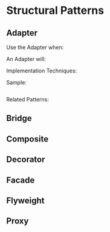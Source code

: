 # Structural Patterns

## Adapter

Use the Adapter when:

An Adapter will:

Implementation Techniques:

Sample:

```java
```

Related Patterns:

## Bridge

## Composite

## Decorator

## Facade

## Flyweight

## Proxy
